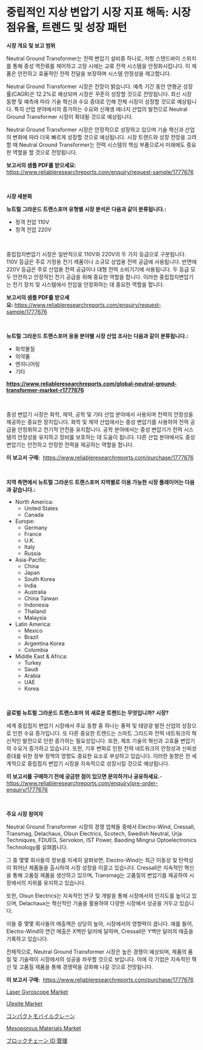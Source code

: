 <p><h1>중립적인 지상 변압기 시장 지표 해독: 시장 점유율, 트렌드 및 성장 패턴</h1></p><p><strong>시장 개요 및 보고 범위</strong></p>
<p><p>Neutral Ground Transformer는 전력 변압기 설비중 하나로, 저항 스탠드바이 스위치를 통해 중성 역전류를 제어하고 고장 시에는 교류 전력 시스템을 안정화시킵니다. 이 제품은 안전하고 효율적인 전력 전달을 보장하며 시스템 안정성을 제고합니다.</p><p>Neutral Ground Transformer 시장은 전망이 밝습니다. 예측 기간 동안 연평균 성장률(CAGR)은 12.2%로 예상되며 시장은 꾸준히 성장할 것으로 전망됩니다. 최신 시장 동향 및 예측에 따라 기술 혁신과 수요 증대로 인해 전체 시장이 성장할 것으로 예상됩니다. 특히 산업 분야에서의 증가하는 수요와 신재생 에너지 산업의 발전으로 Neutral Ground Transformer 시장이 확대될 것으로 예상됩니다.</p><p>Neutral Ground Transformer 시장은 안정적으로 성장하고 있으며 기술 혁신과 산업의 변화에 따라 더욱 빠르게 성장할 것으로 예상됩니다. 시장 트렌드와 성장 전망을 고려할 때 Neutral Ground Transformer는 전력 시스템의 핵심 부품으로서 미래에도 중요한 역할을 할 것으로 전망됩니다.</p></p>
<p><strong>보고서의 샘플 PDF를 받으세요:</strong> <a href="https://www.reliableresearchreports.com/enquiry/request-sample/1777676">https://www.reliableresearchreports.com/enquiry/request-sample/1777676</a></p>
<p>&nbsp;</p>
<p><strong>시장 세분화</strong></p>
<p><strong>뉴트럴 그라운드 트랜스포머 유형별 시장 분석은 다음과 같이 분류됩니다.:</strong></p>
<p><ul><li>정격 전압 110V</li><li>정격 전압 220V</li></ul></p>
<p>&nbsp;</p>
<p><p>중립접지변압기 시장은 일반적으로 110V와 220V의 두 가지 등급으로 구분됩니다. 110V 등급은 주로 가정용 전기 제품이나 소규모 상업용 전력 공급에 사용됩니다. 반면에 220V 등급은 주로 산업용 전력 공급이나 대형 전력 소비기기에 사용됩니다. 두 등급 모두 안전하고 안정적인 전기 공급을 위해 중요한 역할을 합니다. 이러한 중립접지변압기는 전기 장치 및 시스템에서 전압을 안정화하는 데 중요한 역할을 합니다.</p></p>
<p><strong>보고서의 샘플 PDF를 받으세요:</strong>&nbsp;<a href="https://www.reliableresearchreports.com/enquiry/request-sample/1777676">https://www.reliableresearchreports.com/enquiry/request-sample/1777676</a></p>
<p>&nbsp;</p>
<p><strong> 뉴트럴 그라운드 트랜스포머 응용 분야별 시장 산업 조사는 다음과 같이 분류됩니다.:</strong></p>
<p><ul><li>화학물질</li><li>의약품</li><li>엔지니어링</li><li>기타</li></ul></p>
<p><strong><a href="https://www.reliableresearchreports.com/global-neutral-ground-transformer-market-r1777676">https://www.reliableresearchreports.com/global-neutral-ground-transformer-market-r1777676</a></strong></p>
<p>&nbsp;</p>
<p><p>중성 변압기 시장은 화학, 제약, 공학 및 기타 산업 분야에서 사용되며 전력의 안정성을 제공하는 중요한 장치입니다. 화학 및 제약 산업에서는 중성 변압기를 사용하여 전력 공급을 안정화하고 전기적 안전을 유지합니다. 공학 분야에서는 중성 변압기가 전력 시스템의 안정성을 유지하고 장비를 보호하는 데 도움이 됩니다. 다른 산업 분야에서도 중성 변압기는 안전하고 안정한 전력을 제공하는 역할을 합니다.</p></p>
<p><strong>이 보고서 구매:</strong>&nbsp; <a href="https://www.reliableresearchreports.com/purchase/1777676">https://www.reliableresearchreports.com/purchase/1777676</a></p>
<p>&nbsp;</p>
<p><strong>지역 측면에서 뉴트럴 그라운드 트랜스포머 지역별로 이용 가능한 시장 플레이어는 다음과 같습니다.:</strong></p>
<p><ul>
    <li>
        North America:
        <ul>
            <li>United States</li>
            <li>Canada</li>
        </ul>
    </li>
    <li>
        Europe:
        <ul>
            <li>Germany</li>
            <li>France</li>
            <li>U.K.</li>
            <li>Italy</li>
            <li>Russia</li>
        </ul>
    </li>
    <li>
        Asia-Pacific:
        <ul>
            <li>China</li>
            <li>Japan</li>
            <li>South Korea</li>
            <li>India</li>
            <li>Australia</li>
            <li>China Taiwan</li>
            <li>Indonesia</li>
            <li>Thailand</li>
            <li>Malaysia</li>
        </ul>
    </li>
    <li>
        Latin America:
        <ul>
            <li>Mexico</li>
            <li>Brazil</li>
            <li>Argentina Korea</li>
            <li>Colombia</li>
        </ul>
    </li>
    <li>
        Middle East & Africa:
        <ul>
            <li>Turkey</li>
            <li>Saudi</li>
            <li>Arabia</li>
            <li>UAE</li>
            <li>Korea</li>
        </ul>
    </li>
    </ul></p>
<p>&nbsp;</p>
<p><strong>글로벌 뉴트럴 그라운드 트랜스포머 의 새로운 트렌드는 무엇입니까? 시장?</strong></p>
<p><p>세계 중립접지 변압기 시장에서 주요 동향 중 하나는 풍력 및 태양광 발전 산업의 성장으로 인한 수요 증가입니다. 또 다른 중요한 트렌드는 스마트 그리드와 전력 네트워크의 혁신적인 발전으로 인한 증가하는 필요성입니다. 또한, 제조 기술의 혁신과 고효율 변압기의 수요가 증가하고 있습니다. 또한, 기후 변화로 인한 전력 네트워크의 안정성과 신뢰성 증대를 위한 정부 정책의 영향도 중요한 요소로 부상하고 있습니다. 이러한 동향은 전 세계적으로 중립접지 변압기 시장을 지속적으로 성장시킬 것으로 예상됩니다.</p></p>
<p><strong>이 보고서를 구매하기 전에 궁금한 점이 있으면 문의하거나 공유하세요.</strong>- <a href="https://www.reliableresearchreports.com/enquiry/pre-order-enquiry/1777676">https://www.reliableresearchreports.com/enquiry/pre-order-enquiry/1777676</a></p>
<p>&nbsp;</p>
<p><strong>주요 시장 참여자</strong></p>
<p><p>Neutral Ground Transformer 시장의 경쟁 업체들 중에서 Electro-Wind, Cressall, Transmag, Delachaux, Olsun Electrics, Scotech, Swedish Neutral, Urja Techniques, FDUEG, Servokon, IST Power, Baoding Mingrui Optoelectronics Technology를 살펴봅니다. </p><p>그 중 몇몇 회사들의 정보를 자세히 살펴보면, Electro-Wind는 최근 이동성 및 탄력성이 뛰어난 제품들을 출시하여 시장 성장을 이끌고 있습니다. Cressall은 지속적인 혁신을 통해 고품질 제품을 생산하고 있으며, Transmag는 고품질의 변압기를 제공하여 시장에서의 지위를 유지하고 있습니다.</p><p>또한, Olsun Electrics는 지속적인 연구 및 개발을 통해 시장에서의 인지도를 높이고 있으며, Delachaux는 혁신적인 기술을 활용하여 다양한 시장에서 성공을 거두고 있습니다.</p><p>이들 중 몇몇 회사들의 매출액은 상당히 높아, 시장에서의 영향력이 큽니다. 예를 들어, Electro-Wind의 연간 매출은 X백만 달러에 달하며, Cressall은 Y백만 달러의 매출을 기록하고 있습니다.</p><p>전체적으로, Neutral Ground Transformer 시장은 높은 경쟁이 예상되며, 제품의 품질 및 기술력이 시장에서의 성공을 좌우할 것으로 보입니다. 이에 각 기업은 지속적인 혁신 및 고품질 제품을 통해 경쟁력을 강화해 나갈 것으로 전망됩니다.</p></p>
<p><strong>이 보고서 구매:</strong>&nbsp;&nbsp;<a href="https://www.reliableresearchreports.com/purchase/1777676">https://www.reliableresearchreports.com/purchase/1777676</a></p>
<p><p><a href="https://github.com/provorikovar/Market-Research-Report-List-4/blob/main/laser-gyroscope-market.md">Laser Gyroscope Market</a></p><p><a href="https://issuu.com/reportprime-2/docs/ulexite-market-size-2030.pptx">Ulexite Market</a></p><p><a href="https://github.com/cbigkbh02719/Market-Research-Report-List-1/blob/main/542150128660.md">コンパクトモバイルクレーン</a></p><p><a href="https://issuu.com/reportprime-2/docs/mesoporous-materials-market-size-2030.pptx">Mesoporous Materials Market</a></p><p><a href="https://medium.com/@victor.sharp87978/%E3%83%96%E3%83%AD%E3%83%83%E3%82%AF%E3%83%81%E3%82%A7%E3%83%BC%E3%83%B3%E8%BA%AB%E5%85%83%E7%AE%A1%E7%90%86%E5%B8%82%E5%A0%B4-%E3%82%BF%E3%82%A4%E3%83%97-%E3%82%A2%E3%83%97%E3%83%AA%E3%82%B1%E3%83%BC%E3%82%B7%E3%83%A7%E3%83%B3-%E5%9C%B0%E7%90%86%E3%81%AB%E3%82%88%E3%82%8B%E5%8C%85%E6%8B%AC%E7%9A%84%E8%A9%95%E4%BE%A1-90a2e069bc1a">ブロックチェーン ID 管理</a></p></p>